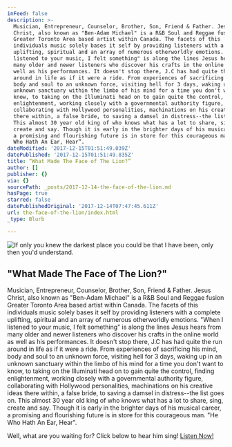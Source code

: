 ```yaml
---
inFeed: false
description: >-
  Musician, Entrepreneur, Counselor, Brother, Son, Friend & Father. Jesus
  Christ, also known as "Ben-Adam Michael" is a R&B Soul and Reggae fusion
  Greater Toronto Area based artist within Canada. The facets of this
  individuals music solely bases it self by providing listeners with a complete
  uplifting, spiritual and an array of numerous otherworldly emotions. "When I
  listened to your music, I felt something" is along the lines Jesus hears from
  many older and newer listeners who discover his crafts in the online world as
  well as his performances. It doesn't stop there, J.C has had quite the run
  around in life as if it were a ride. From experiences of sacrificing his mind,
  body and soul to an unknown force, visiting hell for 3 days, waking up in an
  unknown sanctuary within the limbo of his mind for a time you don't want to
  know, to taking on the Illuminati head on to gain quite the control, finding
  enlightenment, working closely with a governmental authority figure,
  collaborating with Hollywood personalities, machinations on his creative ideas
  there within, a false bride, to saving a damsel in distress--the list goes on.
  This almost 30 year old king of who knows what has a lot to share, sing,
  create and say. Though it is early in the brighter days of his musical career,
  a promising and flourishing future is in store for this courageous man. “He
  Who Hath An Ear, Hear”.
dateModified: '2017-12-15T01:51:49.039Z'
datePublished: '2017-12-15T01:51:49.835Z'
title: “What Made The Face of The Lion?”
author: []
publisher: {}
via: {}
sourcePath: _posts/2017-12-14-the-face-of-the-lion.md
hasPage: true
starred: false
datePublishedOriginal: '2017-12-14T07:47:45.611Z'
url: the-face-of-the-lion/index.html
_type: Blurb

---
```

![If only you knew the darkest place you could be that I have been, only then you'd understand.](https://the-grid-user-content.s3-us-west-2.amazonaws.com/c00930bb-cee2-4822-ad85-91630a5021a5.jpg)

## **"What Made The Face of The Lion?"**

Musician, Entrepreneur, Counselor, Brother, Son, Friend & Father. Jesus Christ, also known as "Ben-Adam Michael" is a R&B Soul and Reggae fusion Greater Toronto Area based artist within Canada. The facets of this individuals music solely bases it self by providing listeners with a complete uplifting, spiritual and an array of numerous otherworldly emotions. "When I listened to your music, I felt something" is along the lines Jesus hears from many older and newer listeners who discover his crafts in the online world as well as his performances. It doesn't stop there, J.C has had quite the run around in life as if it were a ride. From experiences of sacrificing his mind, body and soul to an unknown force, visiting hell for 3 days, waking up in an unknown sanctuary within the limbo of his mind for a time you don't want to know, to taking on the Illuminati head on to gain quite the control, finding enlightenment, working closely with a governmental authority figure, collaborating with Hollywood personalities, machinations on his creative ideas there within, a false bride, to saving a damsel in distress--the list goes on. This almost 30 year old king of who knows what has a lot to share, sing, create and say. Though it is early in the brighter days of his musical career, a promising and flourishing future is in store for this courageous man. "He Who Hath An Ear, Hear".

Well, what are you waiting for? Click below to hear him sing!
[Listen Now!][0]

[0]: https://w.soundcloud.com/player/?url=https%3A//api.soundcloud.com/playlists/392509325&color=%236c6454&auto_play=true&hide_related=true&show_comments=true&show_user=true&show_reposts=false&show_teaser=true&visual=true